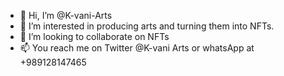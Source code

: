 - 👋 Hi, I’m @K-vani-Arts
- 👀 I’m interested in producing arts and turning them into NFTs.
- 💞️ I’m looking to collaborate on NFTs
- 📫 You reach me on Twitter @K-vani Arts  or whatsApp at +989128147465 

<!---
K-vani-Arts/K-vani-Arts is a ✨ special ✨ repository because its `README.md` (this file) appears on your GitHub profile.
You can click the Preview link to take a look at your changes.
--->
